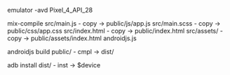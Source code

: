 

emulator -avd Pixel_4_API_28

mix-compile 
    src/main.js         - copy ->       public/js/app.js
    src/main.scss       - copy ->       public/css/app.css
    src/index.html      - copy ->       public/index.html
    src/assets/         - copy ->       public/assets/index.html
        androidjs.js


androidjs build
    public/             - cmpl ->       dist/


adb install
    dist/               - inst ->       $device


